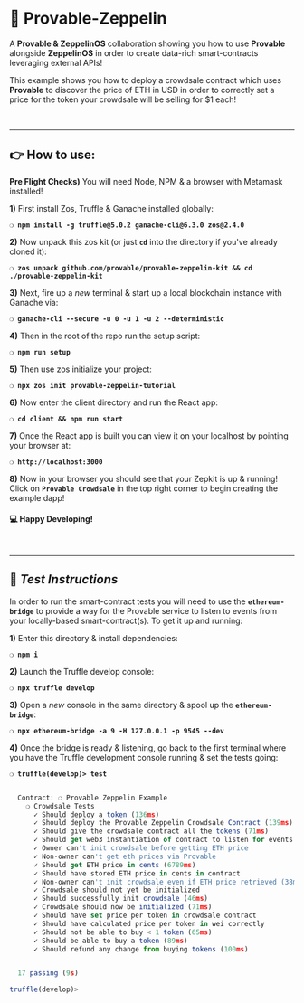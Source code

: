 # :lock_with_ink_pen: Provable-Zeppelin

A __Provable & ZeppelinOS__ collaboration showing you how to use __Provable__ alongside __ZeppelinOS__ in order to create data-rich smart-contracts leveraging external APIs!

This example shows you how to deploy a crowdsale contract which uses __Provable__ to discover the price of ETH in USD in order to correctly set a price for the token your crowdsale will be selling for $1 each!

&nbsp;

***

## :point_right: How to use:

__Pre Flight Checks)__ You will need Node, NPM & a browser with Metamask installed!

__1)__ First install Zos, Truffle & Ganache installed globally:

__`❍ npm install -g truffle@5.0.2 ganache-cli@6.3.0 zos@2.4.0`__

__2)__ Now unpack this zos kit (or just __`cd`__ into the directory if you've already cloned it):

__`❍ zos unpack github.com/provable/provable-zeppelin-kit && cd ./provable-zeppelin-kit`__

__3)__ Next, fire up a _new_ terminal & start up a local blockchain instance with Ganache via:

__`❍ ganache-cli --secure -u 0 -u 1 -u 2 --deterministic`__

__4)__ Then in the root of the repo run the setup script:

__`❍ npm run setup`__

__5)__ Then use zos initialize your project:

__`❍ npx zos init provable-zeppelin-tutorial`__

__6)__ Now enter the client directory and run the React app:

__`❍ cd client && npm run start`__

__7)__ Once the React app is built you can view it on your localhost by pointing your browser at:

__`❍ http://localhost:3000`__

__8)__ Now in your browser you should see that your Zepkit is up & running! Click on __`Provable Crowdsale`__ in the top right corner to begin creating the example dapp!
<!-- TODO: Mention the need for an infura API key and the .env file! -->

#### :computer: Happy Developing!

&nbsp;

***

## :page_with_curl:  _Test Instructions_

In order to run the smart-contract tests you will need to use the __`ethereum-bridge`__ to provide a way for the Provable service to listen to events from your locally-based smart-contract(s). To get it up and running:

**1)** Enter this directory & install dependencies:

__`❍ npm i`__

**2)** Launch the Truffle develop console:

__`❍ npx truffle develop`__

**3)** Open a _new_ console in the same directory & spool up the __`ethereum-bridge`__:

__`❍ npx ethereum-bridge -a 9 -H 127.0.0.1 -p 9545 --dev`__

**4)** Once the bridge is ready & listening, go back to the first terminal where you have the Truffle development console running & set the tests going:

__`❍ truffle(develop)> test`__

```javascript

  Contract: ❍ Provable Zeppelin Example
    ❍ Crowdsale Tests
      ✓ Should deploy a token (136ms)
      ✓ Should deploy the Provable Zeppelin Crowdsale Contract (139ms)
      ✓ Should give the crowdsale contract all the tokens (71ms)
      ✓ Should get web3 instantiation of contract to listen for events
      ✓ Owner can't init crowdsale before getting ETH price
      ✓ Non-owner can't get eth prices via Provable
      ✓ Should get ETH price in cents (6789ms)
      ✓ Should have stored ETH price in cents in contract
      ✓ Non-owner can't init crowdsale even if ETH price retrieved (38ms)
      ✓ Crowdsale should not yet be initialized
      ✓ Should successfully init crowdsale (46ms)
      ✓ Crowdsale should now be initialized (71ms)
      ✓ Should have set price per token in crowdsale contract
      ✓ Should have calculated price per token in wei correctly
      ✓ Should not be able to buy < 1 token (65ms)
      ✓ Should be able to buy a token (89ms)
      ✓ Should refund any change from buying tokens (100ms)


  17 passing (9s)

truffle(develop)>

```
